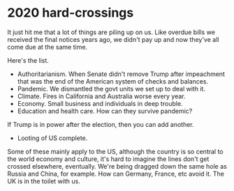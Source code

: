 # 2020 hard-crossings
It just hit me that a lot of things are piling up on us. Like overdue bills we received the final notices years ago, we didn't pay up and now they've all come due at the same time.

Here's the list.
* Authoritarianism. When Senate didn't remove Trump after impeachment that was the end of the American system of checks and balances. 
* Pandemic. We dismantled the govt units we set up to deal with it.
* Climate. Fires in California and Australia worse every year.
* Economy. Small business and individuals in deep trouble.
* Education and health care. How can they survive pandemic?

If Trump is in power after the election, then you can add another.
* Looting of US complete. 

Some of these mainly apply to the US, although the country is so central to the world economy and culture, it's hard to imagine the lines don't get crossed elsewhere, eventually. We're being dragged down the same hole as Russia and China, for example. How can Germany, France, etc avoid it. The UK is in the toilet with us. 

